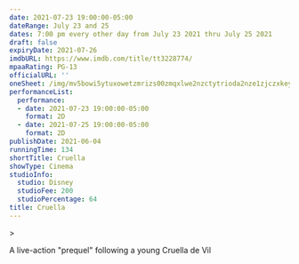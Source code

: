 ```yaml
---
date: 2021-07-23 19:00:00-05:00
dateRange: July 23 and 25
dates: 7:00 pm every other day from July 23 2021 thru July 25 2021
draft: false
expiryDate: 2021-07-26
imdbURL: https://www.imdb.com/title/tt3228774/
mpaaRating: PG-13
officialURL: ''
oneSheet: /img/mv5bowi5ytuxowetzmrizs00zmqxlwe2nzctytrioda2nze1zjczxkeyxkfqcgdeqxvymdm2ndm2mq-._v1_.jpg
performanceList:
  performance:
  - date: 2021-07-23 19:00:00-05:00
    format: 2D
  - date: 2021-07-25 19:00:00-05:00
    format: 2D
publishDate: 2021-06-04
runningTime: 134
shortTitle: Cruella
showType: Cinema
studioInfo:
  studio: Disney
  studioFee: 200
  studioPercentage: 64
title: Cruella
---
```


\>

A live-action "prequel" following a young Cruella de Vil